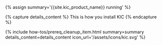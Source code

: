 {% assign summary='{{site.kic_product_name}} running' %}

{% capture details_content %}
This is how you install KIC
{% endcapture %}

{% include how-tos/prereq_cleanup_item.html summary=summary details_content=details_content icon_url='/assets/icons/kic.svg' %}
